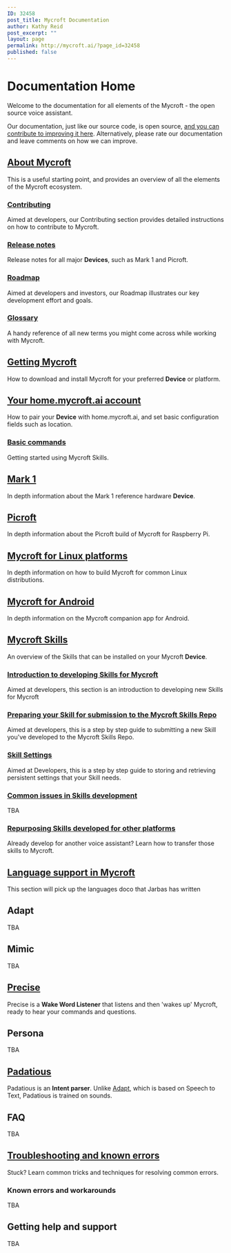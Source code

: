 ```yaml
---
ID: 32458
post_title: Mycroft Documentation
author: Kathy Reid
post_excerpt: ""
layout: page
permalink: http://mycroft.ai/?page_id=32458
published: false
---
```

# Documentation Home

Welcome to the documentation for all elements of the Mycroft - the open source voice assistant.

Our documentation, just like our source code, is open source, [and you can contribute to improving it here](https://github.com/MycroftAI/docs-rewrite). Alternatively, please rate our documentation and leave comments on how we can improve.

## [About Mycroft](/01.about-mycroft/01.about-mycroft.md)

This is a useful starting point, and provides an overview of all the elements of the Mycroft ecosystem.

### [Contributing](/01.about-mycroft/02.contributing.md)

Aimed at developers, our Contributing section provides detailed instructions on how to contribute to Mycroft.

### [Release notes](/01.about-mycroft/03.release-notes.md)

Release notes for all major **Devices**, such as Mark 1 and Picroft.

### [Roadmap](/01.about-mycroft/04.roadmap.md)

Aimed at developers and investors, our Roadmap illustrates our key development effort and goals.

### [Glossary](/01.about-mycroft/05.glossary.md)

A handy reference of all new terms you might come across while working with Mycroft.

## [Getting Mycroft](/02.getting-mycroft/02.getting-mycroft.md)

How to download and install Mycroft for your preferred **Device** or platform.

## [Your home.mycroft.ai account](/03.your-home.mycoft.ai-account/01.your-home.mycroft-account.md)

How to pair your **Device** with home.mycroft.ai, and set basic configuration fields such as location.

### [Basic commands](/03.your-home.mycoft.ai-account/02.basic-commands.md)

Getting started using Mycroft Skills.

## [Mark 1](/05.mark-1/01.mark-1-overview.md)

In depth information about the Mark 1 reference hardware **Device**.

## [Picroft](/06.picroft/01.picroft-overview.md)

In depth information about the Picroft build of Mycroft for Raspberry Pi.

## [Mycroft for Linux platforms](/07.mycroft-for-linux/01.linux-overview.md)

In depth information on how to build Mycroft for common Linux distributions.

## [Mycroft for Android](/08.mycroft-for-android/01.android-overview.md)

In depth information on the Mycroft companion app for Android.

## [Mycroft Skills](/09.mycroft-skills/01.skills-overview.md)

An overview of the Skills that can be installed on your Mycroft **Device**.

### [Introduction to developing Skills for Mycroft](Introduction-to-developing-Skills.md)

Aimed at developers, this section is an introduction to developing new Skills for Mycroft

### [Preparing your Skill for submission to the Mycroft Skills Repo](Preparing-your-Skill-for-submission-to-theMycroft-Skills-Repo.md)

Aimed at developers, this is a step by step guide to submitting a new Skill you've developed to the Mycroft Skills Repo.

### [Skill Settings](Skill-Settings.md)

Aimed at Developers, this is a step by step guide to storing and retrieving persistent settings that your Skill needs.

### [Common issues in Skills development](/09.mycroft-skills/03.common-issues-skills-development.md)

TBA

### [Repurposing Skills developed for other platforms](/09.mycroft-skills/04.repurposing-skills-from-other-platforms.md)

Already develop for another voice assistant? Learn how to transfer those skills to Mycroft.

## [Language support in Mycroft](Language-support-in-Mycroft.md)

This section will pick up the languages doco that Jarbas has written

## Adapt

TBA

## Mimic

TBA

## [Precise](Precise.md)

Precise is a **Wake Word Listener** that listens and then 'wakes up' Mycroft, ready to hear your commands and questions.

## Persona

TBA

## [Padatious](Padatious.md)

Padatious is an **Intent parser**. Unlike [Adapt](Adapt.md), which is based on Speech to Text, Padatious is trained on sounds.

## FAQ

TBA

## [Troubleshooting and known errors](Troubleshooting-and-known-errors.md)

Stuck? Learn common tricks and techniques for resolving common errors.

### Known errors and workarounds

TBA
## Getting help and support

TBA
